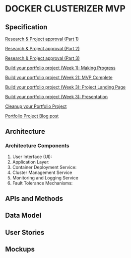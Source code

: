 # DOCKER CLUSTERIZER MVP 
## Specification

[Research & Project approval (Part 1)](https://intranet.alxswe.com/projects/361)

[Research & Project approval (Part 2)](https://intranet.alxswe.com/projects/571)

[Research & Project approval (Part 3)](https://intranet.alxswe.com/projects/572)

[Build your portfolio project (Week 1): Making Progress](https://intranet.alxswe.com/projects/312)

[Build your portfolio project (Week 2): MVP Complete](https://intranet.alxswe.com/projects/564)

[Build your portfolio project (Week 3): Project Landing Page](https://intranet.alxswe.com/projects/565)

[Build your portfolio project (Week 3): Presentation](https://intranet.alxswe.com/projects/573)

[Cleanup your Portfolio Project](https://intranet.alxswe.com/projects/567)

[Portfolio Project Blog post](https://intranet.alxswe.com/projects/566)

## Architecture
### Architecture Components
1. User Interface (UI):
2. Application Layer:
3. Container Deployment Service:
4. Cluster Management Service
5. Monitoring and Logging Service
6. Fault Tolerance Mechanisms:

## APIs and Methods

## Data Model

## User Stories

## Mockups
